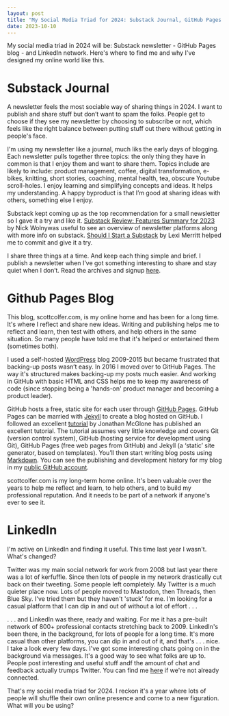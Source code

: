 ```yaml
---
layout: post
title: "My Social Media Triad for 2024: Substack Journal, GitHub Pages Blog, and LinkedIn Network"
date: 2023-10-10
---
```


My social media triad in 2024 will be: Substack newsletter - GitHub Pages blog - and LinkedIn network. Here's where to find me and why I've designed my online world like this.

# Substack Journal

A newsletter feels the most sociable way of sharing things in 2024. I want to publish and share stuff but don’t want to spam the folks. People get to choose if they see my newsletter by choosing to subscribe or not, which feels like the right balance between putting stuff out there without getting in people's face.

I'm using my newsletter like a journal, much liks the early days of blogging. Each newsletter pulls together three topics: the only thing they have in common is that I enjoy them and want to share them. Topics include are likely to include: product management, coffee, digital transformation, e-bikes, knitting, short stories, coaching, mental health, tea, obscure Youtube scroll-holes. I enjoy learning and simplifying concepts and ideas. It helps my understanding. A happy byproduct is that I’m good at sharing ideas with others, something else I enjoy. 

Substack kept coming up as the top recommendation for a small newsletter so I gave it a try and like it. [Substack Review: Features Summary for 2023](https://nickwolny.com/substack-review) by Nick Wolnywas useful to see an overview of newsletter platforms along with more info on substack. [Should I Start a Substack](https://www.prettydecent.org/blog/substack-pros-and-cons) by Lexi Merritt helped me to commit and give it a try.

I share three things at a time. And keep each thing simple and brief. I publish a newsletter when I’ve got something interesting to share and stay quiet when I don’t. Read the archives and signup [here](https://scottcolfer.substack.com/).

# Github Pages Blog

This blog, scottcolfer.com, is my online home and has been for a long time. It's where I reflect and share new ideas. Writing and publishing helps me to reflect and learn, then test with others, and help others in the same situation. So many people have told me that it's helped or entertained them (sometimes both).

I used a self-hosted [WordPress](https://wordpress.org/) blog 2009-2015 but became frustrated that backing-up posts wasn’t easy. In 2016 I moved over to GitHub Pages. The way it's structured makes backing-up my posts much easier. And working in GitHub with basic HTML and CSS helps me to keep my awareness of code (since stopping being a 'hands-on' product manager and becoming a product leader).

GitHub hosts a free, static site for each user through [GitHub Pages](https://pages.github.com/). GitHub Pages can be married with [Jekyll](https://jekyllrb.com/) to create a blog hosted on GitHub. I followed an excellent [tutorial](https://jmcglone.com/guides/github-pages/) by Jonathan McGlone has published an excellent tutorial. The tutorial assumes very little knowledge and covers Git (version control system), GitHub (hosting service for development using Git), GitHub Pages (free web pages from GitHub) and Jekyll (a ‘static’ site generator, based on templates). You’ll then start writing blog posts using [Markdown](https://packetlife.net/media/library/16/Markdown.pdf). You can see the publishing and development history for my blog in my [public GitHub account](https://github.com/scottcolfer/scottcolfer.github.io).

scottcolfer.com is my long-term home online. It's been valuable over the years to help me reflect and learn, to help others, and to build my professional reputation. And it needs to be part of a network if anyone's ever to see it.

# LinkedIn

I'm active on LinkedIn and finding it useful. This time last year I wasn't. What's changed? 

Twitter was my main social network for work from 2008 but last year there was a lot of kerfuffle. Since then lots of people in my network drastically cut back on their tweeting. Some people left completely. My Twitter is a much quieter place now. Lots of people moved to Mastodon, then Threads, then Blue Sky. I've tried them but they haven't 'stuck' for me. I'm looking for a casual platform that I can dip in and out of without a lot of effort . . .

. . . and LinkedIn was there, ready and waiting. For me it has a pre-built network of 800+ professional contacts stretching back to 2009. LinkedIn's been there, in the background, for lots of people for a long time. It's more casual than other platforms, you can dip in and out of it, and that's . . . nice. I take a look every few days. I've got some interesting chats going on in the background via messages. It's a good way to see what folks are up to.  People post interesting and useful stuff andf the amount of chat and feedback actually trumps Twitter. You can find me [here](www.linkedin.com/in/scottcolfer) if we're not already connected.

That's my social media triad for 2024. I reckon it's a year where lots of people will shuffle their own online presence and come to a new figuration. What will you be using?
